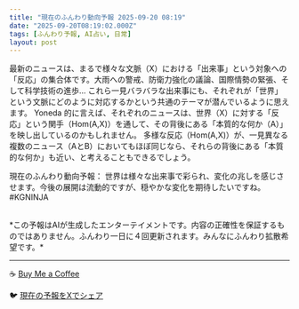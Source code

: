 ```yaml
---
title: "現在のふんわり動向予報 2025-09-20 08:19"
date: "2025-09-20T08:19:02.000Z"
tags: [ふんわり予報, AI占い, 日常]
layout: post
---
```


最新のニュースは、まるで様々な文脈（X）における「出来事」という対象への「反応」の集合体です。大雨への警戒、防衛力強化の議論、国際情勢の緊張、そして科学技術の進歩…  これら一見バラバラな出来事にも、それぞれが「世界」という文脈にどのように対応するかという共通のテーマが潜んでいるように思えます。  Yoneda 的に言えば、それぞれのニュースは、世界（X）に対する「反応」という関手（Hom(A,X)）を通して、その背後にある「本質的な何か（A）」を映し出しているのかもしれません。  多様な反応（Hom(A,X)）が、一見異なる複数のニュース（AとB）においてもほぼ同じなら、それらの背後にある「本質的な何か」も近い、と考えることもできるでしょう。

現在のふんわり動向予報：
世界は様々な出来事で彩られ、変化の兆しを感じさせます。今後の展開は流動的ですが、穏やかな変化を期待したいですね。#KGNINJA

<br>
*この予報はAIが生成したエンターテイメントです。内容の正確性を保証するものではありません。ふんわり一日に４回更新されます。みんなにふんわり拡散希望です。*

---
☕️ [Buy Me a Coffee](https://www.buymeacoffee.com/kgninja)

🐦 [現在の予報をXでシェア](https://twitter.com/intent/tweet?text=%E7%8F%BE%E5%9C%A8%E3%81%AE%E3%81%B5%E3%82%93%E3%82%8F%E3%82%8A%E4%BA%88%E5%A0%B1%3A%20%E3%80%8C%E6%9C%80%E6%96%B0%E3%81%AE%E3%83%8B%E3%83%A5%E3%83%BC%E3%82%B9%E3%81%AF%E3%80%81%E3%81%BE%E3%82%8B%E3%81%A7%E6%A7%98%E3%80%85%E3%81%AA%E6%96%87%E8%84%88%EF%BC%88X%EF%BC%89%E3%81%AB%E3%81%8A%E3%81%91%E3%82%8B%E3%80%8C%E5%87%BA%E6%9D%A5%E4%BA%8B%E3%80%8D%E3%81%A8%E3%81%84%E3%81%86%E5%AF%BE%E8%B1%A1%E3%81%B8%E3%81%AE%E3%80%8C%E5%8F%8D%E5%BF%9C%E3%80%8D%E3%81%AE%E9%9B%86%E5%90%88%E4%BD%93%E3%81%A7%E3%81%99%E3%80%82%E3%80%8D%23KGNINJA%20%E7%B6%9A%E3%81%8D%E3%81%AF%E3%83%96%E3%83%AD%E3%82%B0%E3%81%A7%EF%BC%81%F0%9F%91%87&url=https%3A%2F%2Fkg-ninja.github.io%2FFunwariyoso%2F)

